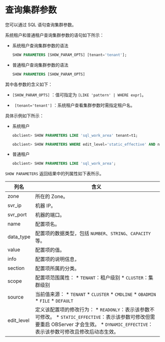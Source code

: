 查询集群参数 
===========================

您可以通过 SQL 语句查询集群参数。

系统租户和普通租户查询集群参数的语句如下所示：

* 系统租户查询集群参数的语法

  ```sql
  SHOW PARAMETERS [SHOW_PARAM_OPTS] [tenant='tenant'];
  ```

  

* 普通租户查询集群参数的语法

  ```sql
  SHOW PARAMETERS [SHOW_PARAM_OPTS]
  ```

  




其中各参数的含义如下：

* `[SHOW_PARAM_OPTS]` ：值可指定为 `[LIKE 'pattern' | WHERE expr]`。

* ` [tenant='tenant']` ：系统租户查看集群参数时需指定租户名。




具体示例如下所示：

* 系统租户

  ```sql
  obclient> SHOW PARAMETERS LIKE 'sql_work_area' tenant=t1;
  
  obclient> SHOW PARAMETERS WHERE edit_level='static_effective' AND name='sql_work_area' tenant=t1;
  ```

  

* 普通租户

  ```sql
  obclient> SHOW PARAMETERS LIKE 'sql_work_area';
  ```

  




`SHOW PARAMETERS` 返回结果中的列属性如下表所示。


|     列名     |                                                                                                                                                               含义                                                                                                                                                               |
|------------|--------------------------------------------------------------------------------------------------------------------------------------------------------------------------------------------------------------------------------------------------------------------------------------------------------------------------------|
| zone       | 所在的 Zone。                                                                                                                                                                                                                                                                                                                      |
| svr_ip     | 机器 IP。                                                                                                                                                                                                                                                                                                                         |
| svr_port   | 机器的端口。                                                                                                                                                                                                                                                                                                                         |
| name       | 配置项名。                                                                                                                                                                                                                                                                                                                          |
| data_type  | 配置项的数据类型，包括 `NUMBER`、`STRING`、`CAPACITY` 等。                                                                                                                                                                                                                                                                                    |
| value      | 配置项的值。                                                                                                                                                                                                                                                                                                                         |
| info       | 配置项的说明信息，                                                                                                                                                                                                                                                                                                                      |
| section    | 配置项所属的分类。                                                                                                                                                                                                                                                                                                                      |
| scope      | 配置项范围属性： * `TENANT`：租户级别   * `CLUSTER`：集群级别                                                                                                                                                                                 |
| source     | 当前值来源： * `TENANT`   * `CLUSTER`   * `CMDLINE`   * `OBADMIN`   * `FILE`   * `DEFAULT`    |
| edit_level | 定义该配置项的修改行为： * `READONLY`：表示该参数不可修改。   * `STATIC_EFFECTIVE`：表示该参数可修改但需要重启 OBServer 才会⽣效。   * `DYNAMIC_EFFECTIVE`：表示该参数可修改且修改后动态⽣效。                                                         |



